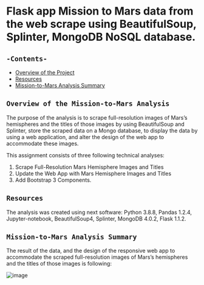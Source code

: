 # Flask app Mission to Mars data from the web scrape using BeautifulSoup, Splinter, MongoDB NoSQL database.

## `-Contents-`	
	
- [Overview of the Project](#overview-of-the-Mission-to-Mars-Analysis)
- [Resources](#resources)	
- [Mission-to-Mars Analysis Summary](#Mission-to-Mars-Analysis-Summary)	
## `Overview of the Mission-to-Mars Analysis`	
	
The purpose of the analysis is to scrape full-resolution images of Mars’s hemispheres and the titles of those images by using BeautifulSoup and Splinter, store the scraped data on a Mongo database, to display the data by using a web application, and alter the design of the web app to accommodate these images. 

This assignment consists of three following technical analyses:
  1. Scrape Full-Resolution Mars Hemisphere Images and Titles
  2. Update the Web App with Mars Hemisphere Images and Titles
  3. Add Bootstrap 3 Components.
## `Resources`	

The analysis was created using next software: Python 3.8.8, Pandas 1.2.4, Jupyter-notebook, BeautifulSoup4, Splinter, MongoDB 4.0.2, Flask 1.1.2.
## `Mission-to-Mars Analysis Summary`	

The result of the data, and the design of the responsive web app to accommodate the scraped full-resolution images of Mars’s hemispheres and the titles of those images is following:

![image](https://user-images.githubusercontent.com/68247343/132141325-1247c04a-d029-4815-a61d-54ceead1dab1.png)
